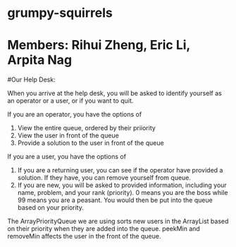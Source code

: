  # grumpy-squirrels
 # Members: Rihui Zheng, Eric Li, Arpita Nag

#Our Help Desk:

When you arrive at the help desk, you will be asked to identify yourself as an operator or a user, or if you want to quit.

If you are an operator, you have the options of
   1. View the entire queue, ordered by their priiority
   2. View the user in front of the queue
   3. Provide a solution to the user in front of the queue

If you are a user, you have the options of
   1. If you are a returning user, you can see if the operator have provided a solution. If they have, you can remove yourself from queue.
   2. If you are new, you will be asked to provided information, including your name, problem, and your rank (priority). 0 means you are the boss while 99 means you are a peasant. You would then be put into the queue based on your priority.

The ArrayPriorityQueue we are using sorts new users in the ArrayList based on their priority when they are added into the queue. peekMin and removeMin affects the user in the front of the queue.